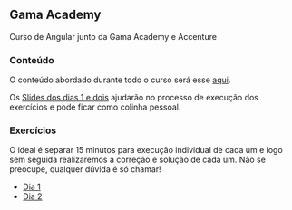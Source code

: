 ## Gama Academy

Curso de Angular junto da Gama Academy e Accenture

### Conteúdo
O conteúdo abordado durante todo o curso será esse [aqui](./conteudo).

Os [Slides dos dias 1 e dois](./Angular-1-e-2.pdf) ajudarão no processo de execução dos exercícios e pode ficar como colinha pessoal.

### Exercícios
O ideal é separar 15 minutos para execução individual de cada um e logo sem seguida realizaremos a correção e solução de cada um. Não se preocupe, qualquer dúvida é só chamar!
- [Dia 1](./exercicios/dia-1.md)
- [Dia 2](./exercicios/dia-2.md)
